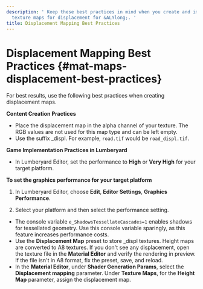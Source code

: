 ```yaml
---
description: ' Keep these best practices in mind when you create and implement your
  texture maps for displacement for &ALYlong;. '
title: Displacement Mapping Best Practices
---
```

# Displacement Mapping Best Practices {#mat-maps-displacement-best-practices}

For best results, use the following best practices when creating displacement maps\.

**Content Creation Practices**
+ Place the displacement map in the alpha channel of your texture\. The RGB values are not used for this map type and can be left empty\.
+ Use the suffix \_displ\. For example, `road.tif` would be `road_displ.tif`\.

**Game Implementation Practices in Lumberyard**
+ In Lumberyard Editor, set the performance to **High** or **Very High** for your target platform\.

**To set the graphics performance for your target platform**

  1. In Lumberyard Editor, choose **Edit**, **Editor Settings**, **Graphics Performance**\.

  1. Select your platform and then select the performance setting\.
+ The console variable `e_ShadowsTessellateCascades=1` enables shadows for tessellated geometry\. Use this console variable sparingly, as this feature increases performance costs\.
+ Use the **Displacement Map** preset to store \_displ textures\. Height maps are converted to A8 textures\. If you don't see any displacement, open the texture file in the **Material Editor** and verify the rendering in preview\. If the file isn't in A8 format, fix the preset, save, and reload\.
+ In the **Material Editor**, under **Shader Generation Params**, select the **Displacement mapping** parameter\. Under **Texture Maps**, for the **Height Map** parameter, assign the displacement map\.
